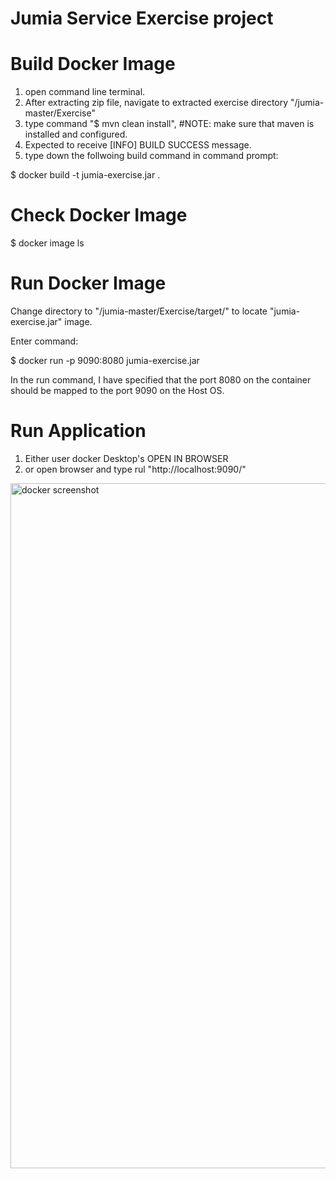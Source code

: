 # Jumia Service Exercise project

# Build Docker Image 
1. open command line terminal.
2. After extracting zip file, navigate to extracted exercise directory "/jumia-master/Exercise"
3. type command "$ mvn clean install", #NOTE: make sure that maven is installed and configured.
4. Expected to receive [INFO] BUILD SUCCESS message.
5. type down the follwoing build command in command prompt:

$ docker build -t jumia-exercise.jar . 

# Check Docker Image 
$ docker image ls

# Run Docker Image 
Change directory to "/jumia-master/Exercise/target/" to locate "jumia-exercise.jar" image.

Enter command:

$ docker run -p 9090:8080 jumia-exercise.jar

In the run command, I have specified that the port 8080 on the container should be mapped to the port 9090 on the Host OS.

# Run Application 
1. Either user docker Desktop's OPEN IN BROWSER
2. or open browser and type rul "http://localhost:9090/"

<img width="1096" alt="docker screenshot" src="https://user-images.githubusercontent.com/6859014/132523416-9c3f8e16-6a20-4348-b0a2-1f26de15d833.png">
